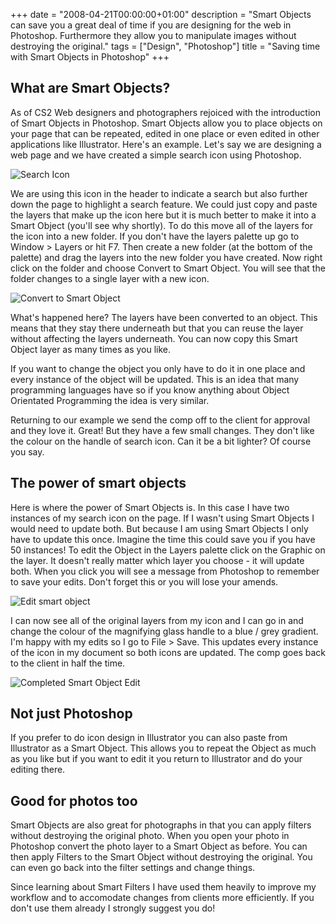 +++
date = "2008-04-21T00:00:00+01:00"
description = "Smart Objects can save you a great deal of time if you are designing for the web in Photoshop. Furthermore they allow you to manipulate images without destroying the original."
tags = ["Design", "Photoshop"]
title = "Saving time with Smart Objects in Photoshop"
+++

## What are Smart Objects?

As of CS2 Web designers and photographers rejoiced with the introduction of
Smart Objects in Photoshop. Smart Objects allow you to place objects on your
page that can be repeated, edited in one place or even edited in other
applications like Illustrator. Here's an example. Let's say we are designing a
web page and we have created a simple search icon using Photoshop.

![Search Icon][1]

We are using this icon in the header to indicate a search but also further down
the page to highlight a search feature. We could just copy and paste the layers
that make up the icon here but it is much better to make it into a Smart Object
(you'll see why shortly). To do this move all of the layers for the icon into a
new folder. If you don't have the layers palette up go to Window > Layers or hit
F7. Then create a new folder (at the bottom of the palette) and drag the layers
into the new folder you have created. Now right click on the folder and choose
Convert to Smart Object. You will see that the folder changes to a single layer
with a new icon.

![Convert to Smart Object][2]

What's happened here? The layers have been converted to an object. This means
that they stay there underneath but that you can reuse the layer without
affecting the layers underneath. You can now copy this Smart Object layer as
many times as you like.

If you want to change the object you only have to do it in one place and every
instance of the object will be updated. This is an idea that many programming
languages have so if you know anything about Object Orientated Programming the
idea is very similar.

Returning to our example we send the comp off to the client for approval and
they love it. Great! But they have a few small changes. They don't like the
colour on the handle of search icon. Can it be a bit lighter? Of course you say.

## The power of smart objects

Here is where the power of Smart Objects is. In this case I have two instances
of my search icon on the page. If I wasn't using Smart Objects I would need to
update both. But because I am using Smart Objects I only have to update this
once. Imagine the time this could save you if you have 50 instances! To edit the
Object in the Layers palette click on the Graphic on the layer. It doesn't
really matter which layer you choose - it will update both. When you click you
will see a message from Photoshop to remember to save your edits. Don't forget
this or you will lose your amends.

![Edit smart object][3]

I can now see all of the original layers from my icon and I can go in and change
the colour of the magnifying glass handle to a blue / grey gradient. I'm happy
with my edits so I go to File > Save. This updates every instance of the icon in
my document so both icons are updated. The comp goes back to the client in half
the time.

![Completed Smart Object Edit][4]

## Not just Photoshop

If you prefer to do icon design in Illustrator you can also paste from
Illustrator as a Smart Object. This allows you to repeat the Object as much as
you like but if you want to edit it you return to Illustrator and do your
editing there.

## Good for photos too

Smart Objects are also great for photographs in that you can apply filters
without destroying the original photo. When you open your photo in Photoshop
convert the photo layer to a Smart Object as before. You can then apply Filters
to the Smart Object without destroying the original. You can even go back into
the filter settings and change things.

Since learning about Smart Filters I have used them heavily to improve my
workflow and to accomodate changes from clients more efficiently. If you don't
use them already I strongly suggest you do!

[1]: /images/articles/search_icon.jpg
[2]: /images/articles/convert_to_smart.jpg
[3]: /images/articles/edit_smart_object.jpg
[4]: /images/articles/completed_edit.jpg
